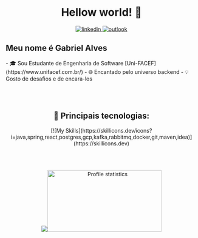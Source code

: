 
<h1 align="center">Hellow world! 👋</h1>

<p align="center">
  <a href="https://www.linkedin.com/in/dev-gabriel-alves/">
    <img src="https://img.shields.io/badge/LinkedIn-0077B5?style=for-the-badge&logo=linkedin&logoColor=white" alt="linkedin">
  </a>
  <a href="mailto:gabrieldamasceno881@outlook.com">
    <img src="https://img.shields.io/badge/Microsoft_Outlook-0078D4?style=for-the-badge&logo=microsoft-outlook&logoColor=white" alt="outlook">
  </a>
</p>

<h2> Meu nome é Gabriel Alves </h2>
- 🎓 Sou Estudante de Engenharia de Software [Uni-FACEF](https://www.unifacef.com.br/)
- 🌐 Encantado pelo universo backend
- 💡 Gosto de desafios e de encara-los

<br><br>
<h2 align="center">🚀 Principais tecnologias:</h2>
<div align="center">
[![My Skills](https://skillicons.dev/icons?i=java,spring,react,postgres,gcp,kafka,rabbitmq,docker,git,maven,idea)](https://skillicons.dev)
</div>

<br><br>
<p align="center">
  <img src="https://github-readme-stats-git-masterrstaa-rickstaa.vercel.app/api/top-langs/?username=devalvesg&layout=compact&hide_border=true&theme=tokyonight"><a><img src="https://github-profile-summary-cards.vercel.app/api/cards/stats?username=devalvesg&theme=tokyonight" alt="Profile statistics" width="300px" height="163" style="border: none"></a>
</p>

  



